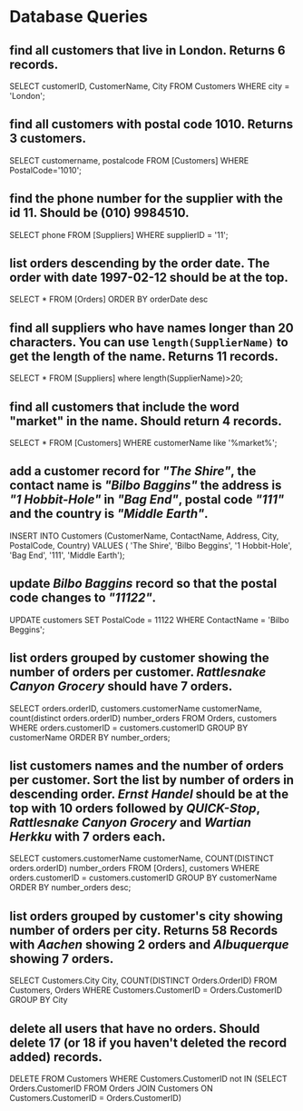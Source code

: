 # Database Queries

## find all customers that live in London. Returns 6 records.

SELECT customerID, CustomerName, City FROM Customers WHERE city = 'London';

## find all customers with postal code 1010. Returns 3 customers.

SELECT customername, postalcode FROM [Customers] WHERE PostalCode='1010';

## find the phone number for the supplier with the id 11. Should be (010) 9984510.

SELECT phone FROM [Suppliers] WHERE supplierID = '11';

## list orders descending by the order date. The order with date 1997-02-12 should be at the top.

SELECT * FROM [Orders] ORDER BY orderDate desc

## find all suppliers who have names longer than 20 characters. You can use `length(SupplierName)` to get the length of the name. Returns 11 records.

SELECT * FROM [Suppliers] where length(SupplierName)>20;

## find all customers that include the word "market" in the name. Should return 4 records.

SELECT * FROM [Customers] WHERE customerName like '%market%';

## add a customer record for _"The Shire"_, the contact name is _"Bilbo Baggins"_ the address is _"1 Hobbit-Hole"_ in _"Bag End"_, postal code _"111"_ and the country is _"Middle Earth"_.

INSERT INTO Customers (CustomerName, ContactName, Address, City, PostalCode, Country) VALUES ( 'The Shire', 'Bilbo Beggins', '1 Hobbit-Hole', 'Bag End', '111', 'Middle Earth');

## update _Bilbo Baggins_ record so that the postal code changes to _"11122"_.

UPDATE customers
SET PostalCode = 11122
WHERE ContactName = 'Bilbo Beggins';

## list orders grouped by customer showing the number of orders per customer. _Rattlesnake Canyon Grocery_ should have 7 orders.

SELECT orders.orderID,
customers.customerName customerName,
count(distinct orders.orderID) number_orders
FROM Orders, customers 
WHERE  orders.customerID = customers.customerID 
GROUP BY customerName
ORDER BY number_orders;
        

## list customers names and the number of orders per customer. Sort the list by number of orders in descending order. _Ernst Handel_ should be at the top with 10 orders followed by _QUICK-Stop_, _Rattlesnake Canyon Grocery_ and _Wartian Herkku_ with 7 orders each.

SELECT customers.customerName customerName, COUNT(DISTINCT orders.orderID) number_orders
FROM [Orders], customers WHERE  orders.customerID = customers.customerID 
GROUP BY customerName
ORDER BY number_orders desc;

## list orders grouped by customer's city showing number of orders per city. Returns 58 Records with _Aachen_ showing 2 orders and _Albuquerque_ showing 7 orders.

SELECT Customers.City City, 
COUNT(DISTINCT Orders.OrderID)
FROM Customers, Orders
WHERE Customers.CustomerID = Orders.CustomerID
GROUP BY City

## delete all users that have no orders. Should delete 17 (or 18 if you haven't deleted the record added) records.

DELETE FROM Customers 
WHERE Customers.CustomerID not IN 
(SELECT Orders.CustomerID FROM Orders  JOIN  Customers
 ON  Customers.CustomerID = Orders.CustomerID)